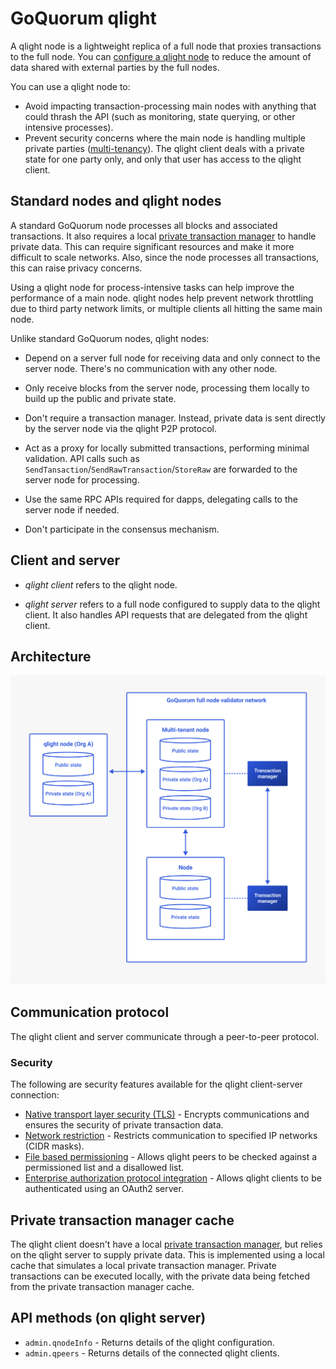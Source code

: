 # GoQuorum qlight

A qlight node is a lightweight replica of a full node that proxies transactions to the full node.
You can [configure a qlight node](../configure-and-manage/configure/qlight-node.md) to reduce the amount of data shared
with external parties by the full nodes.

You can use a qlight node to:

- Avoid impacting transaction-processing main nodes with anything that could thrash the API (such as monitoring, state
  querying, or other intensive processes).
- Prevent security concerns where the main node is handling multiple private parties ([multi-tenancy](multi-tenancy.md)).
  The qlight client deals with a private state for one party only, and only that user has access to the qlight client.

## Standard nodes and qlight nodes

A standard GoQuorum node processes all blocks and associated transactions.
It also requires a local [private transaction manager](privacy/index.md#private-transaction-manager) to handle private data.
This can require significant resources and make it more difficult to scale networks.
Also, since the node processes all transactions, this can raise privacy concerns.

Using a qlight node for process-intensive tasks can help improve the performance of a main node.
qlight nodes help prevent network throttling due to third party network limits, or multiple clients all hitting the same
main node.

Unlike standard GoQuorum nodes, qlight nodes:

- Depend on a server full node for receiving data and only connect to the server node.
  There's no communication with any other node.

- Only receive blocks from the server node, processing them locally to build up the public and private state.

- Don't require a transaction manager.
  Instead, private data is sent directly by the server node via the qlight P2P protocol.

- Act as a proxy for locally submitted transactions, performing minimal validation.
  API calls such as `SendTansaction`/`SendRawTransaction`/`StoreRaw` are forwarded to the server node for processing.

- Use the same RPC APIs required for dapps, delegating calls to the server node if needed.

- Don't participate in the consensus mechanism.

## Client and server

- *qlight client* refers to the qlight node.

- *qlight server* refers to a full node configured to supply data to the qlight client.
  It also handles API requests that are delegated from the qlight client.

## Architecture

![qlight architecture](../images/qlight-architecture.png)

## Communication protocol

The qlight client and server communicate through a peer-to-peer protocol.

### Security

The following are security features available for the qlight client-server connection:

- [Native transport layer security (TLS)](../configure-and-manage/configure/qlight-node.md#configure-tls-for-p2p-communication) -
  Encrypts communications and ensures the security of private transaction data.
- [Network restriction](../configure-and-manage/configure/qlight-node.md#network-ip-restriction) - Restricts
  communication to specified IP networks (CIDR masks).
- [File based permissioning](../configure-and-manage/configure/qlight-node.md#file-based-permissioning) - Allows qlight
  peers to be checked against a permissioned list and a disallowed list.
- [Enterprise authorization protocol integration](../configure-and-manage/configure/qlight-node.md#configure-enterprise-authorization) -
  Allows qlight clients to be authenticated using an OAuth2 server.

## Private transaction manager cache

The qlight client doesn't have a local [private transaction manager](../concepts/privacy/index.md#private-transaction-manager),
but relies on the qlight server to supply private data.
This is implemented using a local cache that simulates a local private transaction manager.
Private transactions can be executed locally, with the private data being fetched from the private transaction manager cache.

## API methods (on qlight server)

- `admin.qnodeInfo` - Returns details of the qlight configuration.
- `admin.qpeers` - Returns details of the connected qlight clients.
